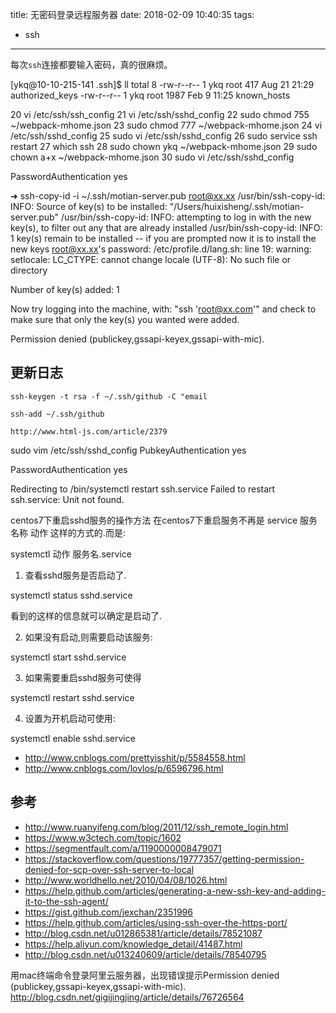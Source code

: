 title: 无密码登录远程服务器
date: 2018-02-09 10:40:35
tags:
- ssh
---

每次`ssh`连接都要输入密码，真的很麻烦。

[ykq@10-10-215-141 .ssh]$ ll
total 8
-rw-r--r-- 1 ykq root  417 Aug 21 21:29 authorized_keys
-rw-r--r-- 1 ykq root 1987 Feb  9 11:25 known_hosts


   20  vi /etc/ssh/ssh_config
   21  vi /etc/ssh/sshd_config
   22  sudo chmod 755 ~/webpack-mhome.json
   23  sudo chmod 777 ~/webpack-mhome.json
   24  vi /etc/ssh/sshd_config
   25  sudo vi /etc/ssh/sshd_config
   26  sudo service ssh restart
   27  which ssh
   28  sudo chown ykq ~/webpack-mhome.json
   29  sudo chown a+x ~/webpack-mhome.json
   30  sudo vi /etc/ssh/sshd_config

   PasswordAuthentication yes

➜ ssh-copy-id -i ~/.ssh/motian-server.pub root@xx.xx
/usr/bin/ssh-copy-id: INFO: Source of key(s) to be installed: "/Users/huixisheng/.ssh/motian-server.pub"
/usr/bin/ssh-copy-id: INFO: attempting to log in with the new key(s), to filter out any that are already installed
/usr/bin/ssh-copy-id: INFO: 1 key(s) remain to be installed -- if you are prompted now it is to install the new keys
root@xx.xx's password:
/etc/profile.d/lang.sh: line 19: warning: setlocale: LC_CTYPE: cannot change locale (UTF-8): No such file or directory

Number of key(s) added:        1

Now try logging into the machine, with:   "ssh 'root@xx.com'"
and check to make sure that only the key(s) you wanted were added.


Permission denied (publickey,gssapi-keyex,gssapi-with-mic).

## 更新日志 ##

    ssh-keygen -t rsa -f ~/.ssh/github -C "email

    ssh-add ~/.ssh/github

    http://www.html-js.com/article/2379


sudo vim /etc/ssh/sshd_config
PubkeyAuthentication yes


PasswordAuthentication yes


Redirecting to /bin/systemctl restart ssh.service
Failed to restart ssh.service: Unit not found.

centos7下重启sshd服务的操作方法
在centos7下重启服务不再是 service 服务名称 动作 这样的方式的.而是:

systemctl 动作 服务名.service

1. 查看sshd服务是否启动了.

systemctl status sshd.service

看到的这样的信息就可以确定是启动了.

2. 如果没有启动,则需要启动该服务:

systemctl start sshd.service

3. 如果需要重启sshd服务可使得

systemctl restart sshd.service

4. 设置为开机启动可使用:

systemctl enable sshd.service
- http://www.cnblogs.com/prettyisshit/p/5584558.html
- http://www.cnblogs.com/lovlos/p/6596796.html


## 参考 ##
- http://www.ruanyifeng.com/blog/2011/12/ssh_remote_login.html
- https://www.w3ctech.com/topic/1602
- https://segmentfault.com/a/1190000008479071
- https://stackoverflow.com/questions/19777357/getting-permission-denied-for-scp-over-ssh-server-to-local
- http://www.worldhello.net/2010/04/08/1026.html
- https://help.github.com/articles/generating-a-new-ssh-key-and-adding-it-to-the-ssh-agent/
- https://gist.github.com/jexchan/2351996
- https://help.github.com/articles/using-ssh-over-the-https-port/
- http://blog.csdn.net/u012865381/article/details/78521087
- https://help.aliyun.com/knowledge_detail/41487.html
- http://blog.csdn.net/u013240609/article/details/78540795

用mac终端命令登录阿里云服务器，出现错误提示Permission denied (publickey,gssapi-keyex,gssapi-with-mic).
http://blog.csdn.net/gigijingjing/article/details/76726564
